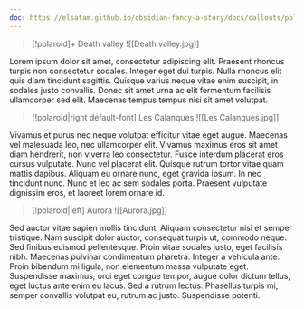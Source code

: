 ```yaml
---
doc: https://elsatam.github.io/obsidian-fancy-a-story/docs/callouts/polaroid.html
---
```


> [!polaroid]+ Death valley
> ![[Death valley.jpg]]

Lorem ipsum dolor sit amet, consectetur adipiscing elit. Praesent rhoncus turpis non consectetur sodales. Integer eget dui turpis. Nulla rhoncus elit quis diam tincidunt sagittis. Quisque varius neque vitae enim suscipit, in sodales justo convallis. Donec sit amet urna ac elit fermentum facilisis ullamcorper sed elit. Maecenas tempus tempus nisi sit amet volutpat.

> [!polaroid|right default-font] Les Calanques
> ![[Les Calanques.jpg]]

Vivamus et purus nec neque volutpat efficitur vitae eget augue. Maecenas vel malesuada leo, nec ullamcorper elit. Vivamus maximus eros sit amet diam hendrerit, non viverra leo consectetur. Fusce interdum placerat eros cursus vulputate. Nunc vel placerat elit. Quisque rutrum tortor vitae quam mattis dapibus. Aliquam eu ornare nunc, eget gravida ipsum. In nec tincidunt nunc. Nunc et leo ac sem sodales porta. Praesent vulputate dignissim eros, et laoreet lorem ornare id.

> [!polaroid|left] Aurora
> ![[Aurora.jpg]]

Sed auctor vitae sapien mollis tincidunt. Aliquam consectetur nisi et semper tristique. Nam suscipit dolor auctor, consequat turpis ut, commodo neque. Sed finibus euismod pellentesque. Proin vitae sodales justo, eget facilisis nibh. Maecenas pulvinar condimentum pharetra. Integer a vehicula ante. Proin bibendum mi ligula, non elementum massa vulputate eget. Suspendisse maximus, orci eget congue tempor, augue dolor dictum tellus, eget luctus ante enim eu lacus. Sed a rutrum lectus. Phasellus turpis mi, semper convallis volutpat eu, rutrum ac justo. Suspendisse potenti.